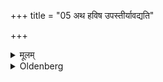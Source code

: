 +++
title = "05 अथ हविष उपस्तीर्यावद्यति"

+++

<details><summary>मूलम्</summary>

अथ हविष उपस्तीर्यावद्यति ५
</details>

<details><summary>Oldenberg</summary>

5. He then cuts off (two or three Avadānas) from the Havis, having 'spread under' (Ājya).
</details>
